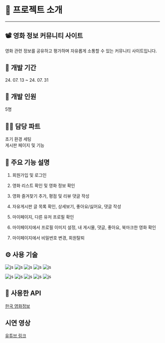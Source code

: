 <h1>🔔 프로젝트 소개</h1>
<hr>

<h2>📽️ 영화 정보 커뮤니티 사이트</h2>
영화 관련 정보를 공유하고 평가하며 자유롭게 소통할 수 있는 커뮤니티 사이트입니다.
<br>

<h2>📅 개발 기간</h2>
24. 07. 13 ~ 24. 07. 31
<br>

<h2>👥 개발 인원</h2>
5명       
<br>

<h2>💁‍♂️ 담당 파트</h2>
초기 환경 세팅
<br>
게시판 페이지 및 기능
<br>

<h2>📍 주요 기능 설명</h2>

1. 회원가입 및 로그인

2. 영화 리스트 확인 및 영화 정보 확인

3. 영화 즐겨찾기 추가, 평점 및 리뷰 댓글 작성

4. 자유게시판 글 목록 확인, 상세보기, 좋아요/싫어요, 댓글 작성

5. 마이페이지, 다른 유저 프로필 확인

6. 마이페이지에서 프로필 이미지 설정, 내 게시물, 댓글, 좋아요, 북마크한 영화 확인

7. 마이페이지에서 비밀번호 변경, 회원탈퇴

<h2>⚙️ 사용 기술</h2>

![js](https://img.shields.io/badge/Spring-6DB33F?style=for-the-badge&logo=spring&logoColor=white)
![js](https://img.shields.io/badge/MySQL-00000F?style=for-the-badge&logo=mysql&logoColor=white)
![js](https://img.shields.io/badge/Bootstrap-563D7C?style=for-the-badge&logo=bootstrap&logoColor=white)
![js](https://img.shields.io/badge/GitHub-100000?style=for-the-badge&logo=github&logoColor=white)
![js](https://img.shields.io/badge/GIT-E44C30?style=for-the-badge&logo=git&logoColor=white)

![js](https://img.shields.io/badge/Java-ED8B00?style=for-the-badge&logo=openjdk&logoColor=white)
![js](https://img.shields.io/badge/JavaScript-F7DF1E?style=for-the-badge&logo=JavaScript&logoColor=white)
![js](https://img.shields.io/badge/CSS3-1572B6?style=for-the-badge&logo=css3&logoColor=white)
![js](https://img.shields.io/badge/HTML5-E34F26?style=for-the-badge&logo=html5&logoColor=white)
![js](https://img.shields.io/badge/Sourcetree-0052CC?style=for-the-badge&logo=Sourcetree&logoColor=white)

<h2>🔑 사용한 API</h2>
<a href="https://www.kmdb.or.kr/info/api/apiDetail/6">한국 영화정보</a>

<h2>시연 영상</h2>
<a href="https://youtu.be/-g6KRwhQTaM">유튜브 링크</a>
